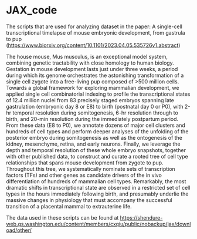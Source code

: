# JAX_code
The scripts that are used for analyzing dataset in the paper: A single-cell transcriptional timelapse of mouse embryonic development, from gastrula to pup (https://www.biorxiv.org/content/10.1101/2023.04.05.535726v1.abstract)

The house mouse, Mus musculus, is an exceptional model system, combining genetic tractability with close homology to human biology. Gestation in mouse development lasts just under three weeks, a period during which its genome orchestrates the astonishing transformation of a single cell zygote into a free-living pup composed of >500 million cells. Towards a global framework for exploring mammalian development, we applied single cell combinatorial indexing to profile the transcriptional states of 12.4 million nuclei from 83 precisely staged embryos spanning late gastrulation (embryonic day 8 or E8) to birth (postnatal day 0 or P0), with 2-hr temporal resolution during somitogenesis, 6-hr resolution through to birth, and 20-min resolution during the immediately postpartum period. From these data (E8 to P0), we annotate dozens of major cell clusters and hundreds of cell types and perform deeper analyses of the unfolding of the posterior embryo during somitogenesis as well as the ontogenesis of the kidney, mesenchyme, retina, and early neurons. Finally, we leverage the depth and temporal resolution of these whole embryo snapshots, together with other published data, to construct and curate a rooted tree of cell type relationships that spans mouse development from zygote to pup. Throughout this tree, we systematically nominate sets of transcription factors (TFs) and other genes as candidate drivers of the in vivo differentiation of hundreds of mammalian cell types. Remarkably, the most dramatic shifts in transcriptional state are observed in a restricted set of cell types in the hours immediately following birth, and presumably underlie the massive changes in physiology that must accompany the successful transition of a placental mammal to extrauterine life.

The data used in these scripts can be found at https://shendure-web.gs.washington.edu/content/members/cxqiu/public/nobackup/jax/download/other/

